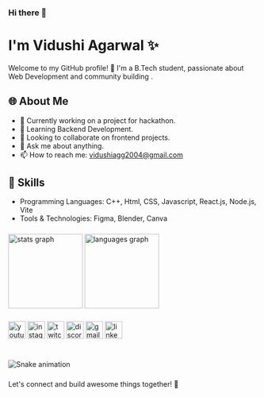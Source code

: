 ### Hi there 👋
# I'm Vidushi Agarwal ✨

Welcome to my GitHub profile! 🚀 I'm a B.Tech student, passionate about Web Development and community building .

## 🌐 About Me

- 🔭 Currently working on a project for hackathon.
- 🌱 Learning Backend Development.
- 👯 Looking to collaborate on frontend projects.
- 💬 Ask me about anything.
- 📫 How to reach me: vidushiagg2004@gmail.com

## 🚀 Skills

- Programming Languages: C++, Html, CSS, Javascript, React.js, Node.js, Vite
- Tools & Technologies: Figma, Blender, Canva
###

<div align="justify-content">
  <img src="https://github-readme-stats.vercel.app/api?username=agarwalvidu&hide_title=false&hide_rank=false&show_icons=true&include_all_commits=true&count_private=true&disable_animations=false&theme=dracula&locale=en&hide_border=false" height="150" alt="stats graph"  />
  <img src="https://github-readme-stats.vercel.app/api/top-langs?username=agarwalvidu&locale=en&hide_title=false&layout=compact&card_width=320&langs_count=5&theme=dracula&hide_border=false" height="150" alt="languages graph"  />
</div>


###

<div align="left">
  <img src="https://img.shields.io/static/v1?message=Youtube&logo=youtube&label=&color=FF0000&logoColor=white&labelColor=&style=for-the-badge" height="35" alt="youtube logo"  />
  <img src="https://img.shields.io/static/v1?message=Instagram&logo=instagram&label=&color=E4405F&logoColor=white&labelColor=&style=for-the-badge" height="35" alt="instagram logo"  />
  <img src="https://img.shields.io/static/v1?message=Twitch&logo=twitch&label=&color=9146FF&logoColor=white&labelColor=&style=for-the-badge" height="35" alt="twitch logo"  />
  <img src="https://img.shields.io/static/v1?message=Discord&logo=discord&label=&color=7289DA&logoColor=white&labelColor=&style=for-the-badge" height="35" alt="discord logo"  />
  <img src="https://img.shields.io/static/v1?message=Gmail&logo=gmail&label=&color=D14836&logoColor=white&labelColor=&style=for-the-badge" height="35" alt="gmail logo"  />
  <img src="https://img.shields.io/static/v1?message=LinkedIn&logo=linkedin&label=&color=0077B5&logoColor=white&labelColor=&style=for-the-badge" height="35" alt="linkedin logo"  />
</div>

###

<br clear="both">
<img src="https://raw.githubusercontent.com/agarwalvidu/agarwalvidu/output/snake.svg" alt="Snake animation" />

###


Let's connect and build awesome things together! 🌈

